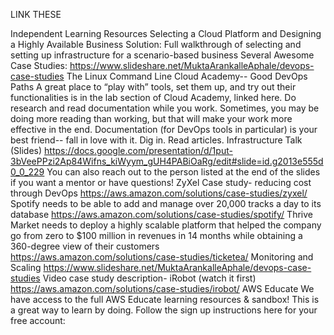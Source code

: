 LINK THESE

Independent Learning Resources
Selecting a Cloud Platform and Designing a Highly Available Business Solution: Full walkthrough of selecting and setting up infrastructure for a scenario-based business
Several Awesome Case Studies: 
https://www.slideshare.net/MuktaArankalleAphale/devops-case-studies
The Linux Command Line
Cloud Academy-- Good DevOps Paths
A great place to “play with” tools, set them up, and try out their functionalities is in the lab section of Cloud Academy, linked here. 
Do research and read documentation while you work. Sometimes, you may be doing more reading than working, but that will make your work more effective in the end. Documentation (for DevOps tools in particular) is your best friend-- fall in love with it. Dig in. Read articles. 
Infrastructure Talk (Slides) 
https://docs.google.com/presentation/d/1put-3bVeePPzi2Ap84Wifns_kiWyym_gUH4PABiOaRg/edit#slide=id.g2013e555d0_0_229
You can also reach out to the person listed at the end of the slides if you want a mentor or have questions!
ZyXel Case study- reducing cost through DevOps
https://aws.amazon.com/solutions/case-studies/zyxel/
Spotify needs to be able to add and manage over 20,000 tracks a day to its database
https://aws.amazon.com/solutions/case-studies/spotify/
Thrive Market needs to deploy a highly scalable platform that helped the company go from zero to $100 million in revenues in 14 months while obtaining a 360-degree view of their customers
https://aws.amazon.com/solutions/case-studies/ticketea/
Monitoring and Scaling
https://www.slideshare.net/MuktaArankalleAphale/devops-case-studies
Video case study description- iRobot (watch it first) 
https://aws.amazon.com/solutions/case-studies/irobot/
AWS Educate
We have access to the full AWS Educate learning resources & sandbox! This is a great way to learn by doing. Follow the sign up instructions here for your free account: 
